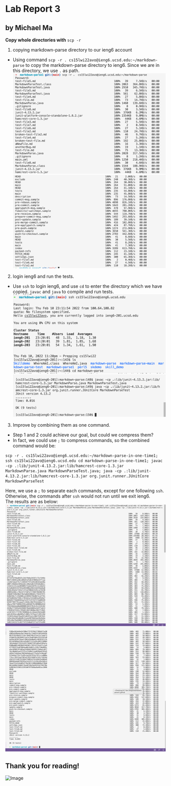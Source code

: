 # Lab Report 3  
## by Michael Ma
**Copy whole directories with** `scp -r`  
1. copying markdown-parse directory to our ieng6 account  
* Using command `scp -r . cs15lwi22avo@ieng6.ucsd.edu:~/markdown-parse` to copy the markdown-parse directory to ieng6. Since we are in this directory, we use `.` as path.  
![image](images/image1-lab6.png)
![image](images/image2-lab6.png)
2. login ieng6 and run the tests.  
* Use `ssh` to login ieng6, and use `cd` to enter the directory which we have copied. `javac` and `java` to compile and run tests.  
![image](images/image4-lab6.png) 
![image](images/image3-lab6.png)  
3. Improve by combining them as one command.  
* Step 1 and 2 could achieve our goal, but could we compress them? 
* In fact, we could use `;` to compress commands, so the combined command would be:  
```
scp -r . cs15lwi22avo@ieng6.ucsd.edu:~/markdown-parse-in-one-time1; ssh cs15lwi22avo@ieng6.ucsd.edu cd markdown-parse-in-one-time1; javac -cp .:lib/junit-4.13.2.jar:lib/hamcrest-core-1.3.jar MarkdownParse.java MarkdownParseTest.java; java -cp .:lib/junit-4.13.2.jar:lib/hamcrest-core-1.3.jar org.junit.runner.JUnitCore MarkdownParseTest
```   
Here, we use a `;` to separate each commands, except for one following `ssh`. Otherwise, the commands after `ssh` would not run until we exit ieng6.  
The results are as below:  
![image](images/image5-lab6.png)
![image](images/image6-lab6.png)  

## Thank you for reading!  
![Image](https://ucsdnews.ucsd.edu/news_uploads/Resized_Geisel_Library_08.31.jpg)   